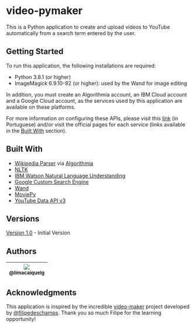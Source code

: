 # video-pymaker

This is a Python application to create and upload videos to YouTube automatically from a search term entered by the user. 

## Getting Started

To run this application, the following installations are required:

* Python 3.8.1 (or higher)
* ImageMagick 6.9.10-92 (or higher): used by the Wand for image editing

In addition, you must create an Algorithmia account, an IBM Cloud account and a Google Cloud account, as the services used by this application are available on these platforms. 

For more information on configuring these APIs, please visit this [link](https://github.com/filipedeschamps/video-maker#instala%C3%A7%C3%A3o) (in Portuguese) and/or visit the official pages for each service (links available in the [Built With](#built-with) section).

## Built With

* [Wikipedia Parser](https://algorithmia.com/algorithms/web/WikipediaParser) via [Algorithmia](https://algorithmia.com/)
* [NLTK](https://www.nltk.org/)
* [IBM Watson Natural Language Understanding](https://cloud.ibm.com/catalog/services/natural-language-understanding)
* [Google Custom Search Engine](https://developers.google.com/custom-search) 
* [Wand](http://docs.wand-py.org/en/0.5.9/)
* [MoviePy](https://zulko.github.io/moviepy/)
* [YouTube Data API v3](https://developers.google.com/youtube/v3)

## Versions

[Version 1.0](https://github.com/limacaiquelg/video-pymaker/releases/tag/v1.0) - Initial Version

## Authors

| [<img src="https://avatars2.githubusercontent.com/u/17394016?v=3&s=115"><br><sub>@limacaiquelg</sub>](https://github.com/limacaiquelg) |
| :---: |

## Acknowledgments

This application is inspired by the incredible [video-maker](https://github.com/filipedeschamps/video-maker) project developed by [@filipedeschamps](https://github.com/filipedeschamps). Thank you so much Filipe for the learning opportunity!